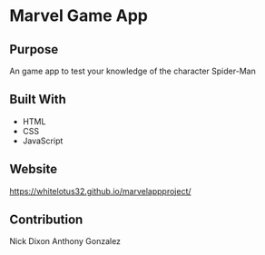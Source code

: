 # Marvel Game App

## Purpose
An game app to test your knowledge of the character Spider-Man

## Built With
* HTML
* CSS
* JavaScript

## Website
https://whitelotus32.github.io/marvelappproject/

## Contribution
Nick Dixon
Anthony Gonzalez
